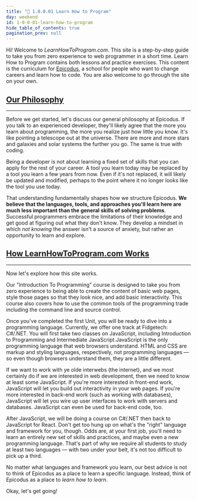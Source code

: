 ```yaml
---
title: "📓 1.0.0.01 Learn How to Program"
day: weekend
id: 1-0-0-01-learn-how-to-program
hide_table_of_contents: true
pagination_prev: null
---
```


Hi! Welcome to _LearnHowToProgram.com_. This site is a step-by-step guide to take you from zero experience to web programmer in a short time. Learn How to Program contains both lessons and practice exercises. This content is the curriculum for [Epicodus](http://www.epicodus.com), a school for people who want to change careers and learn how to code. You are also welcome to go through the site on your own.

## [Our Philosophy](#our-philosophy)

---

Before we get started, let's discuss our general philosophy at Epicodus. If you talk to an experienced developer, they'll likely agree that the more you learn about programming, the more you realize just how little you know. It's like pointing a telescope out at the universe. There are more and more stars and galaxies and solar systems the further you go. The same is true with coding.

Being a developer is not about learning a fixed set of skills that you can apply for the rest of your career. A tool you learn today may be replaced by a tool you learn a few years from now. Even if it's not replaced, it will likely be updated and modified, perhaps to the point where it no longer looks like the tool you use today.

That understanding fundamentally shapes how we structure Epicodus. **We believe that the languages, tools, and approaches you'll learn here are much less important than the general skills of solving problems**. Successful programmers embrace the limitations of their knowledge and get good at figuring out what they don't know. They develop a mindset in which _not knowing_ the answer isn't a source of anxiety, but rather an opportunity to learn and explore.

## [How LearnHowToProgram.com Works](#how-learnhowtoprogram-com-works)

---

Now let's explore how this site works.

Our "Introduction To Programming" course is designed to take you from zero experience to being able to create the content of basic web pages, style those pages so that they look nice, and add basic interactivity. This course also covers how to use the common tools of the programming trade including the command line and source control.

Once you've completed the first Unit, you will be ready to dive into a programming language. Currently, we offer one track at Fidgetech: C#/.NET. You will first take two classes on JavaScript, including Introduction to Programming and Intermediate JavaScript.JavaScript is the only programming language that web browsers understand. HTML and CSS are markup and styling languages, respectively, not programming languages — so even though browsers understand them, they are a little different.

If we want to work with ye olde interwebs (the internet), and we most certainly do if we are interested in web development, then we need to know at least some JavaScript. If you're more interested in front-end work, JavaScript will let you build out interactivity in your web pages. If you're more interested in back-end work (such as working with databases), JavaScript will let you wire up user interfaces to work with servers and databases. JavaScript can even be used for back-end code, too. 

After JavaScript, we will be doing a course on C#/.NET then back to JavaScript for React. Don't get too hung up on what's the "right" language and framework for you, though. Odds are, at your first job, you'll need to learn an entirely new set of skills and practices, and maybe even a new programming language. That's part of why we require all students to study at least two languages — with two under your belt, it's not too difficult to pick up a third.

No matter what languages and framework you learn, our best advice is not to think of Epicodus as a place to learn a specific language. Instead, think of Epicodus as a place to _learn how to learn_.


Okay, let's get going!
